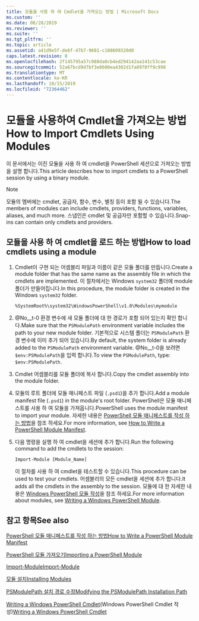 ```yaml
---
title: 모듈을 사용 하 여 Cmdlet을 가져오는 방법 | Microsoft Docs
ms.custom: ''
ms.date: 08/28/2019
ms.reviewer: ''
ms.suite: ''
ms.tgt_pltfrm: ''
ms.topic: article
ms.assetid: a41d9e5f-de6f-47b7-9601-c108609320d0
caps.latest.revision: 8
ms.openlocfilehash: 2f145795a57c988da0cb4ed294142aa141c53cae
ms.sourcegitcommit: 52a67bcd9d7bf3e8600ea4302d1fa8970ff9c998
ms.translationtype: MT
ms.contentlocale: ko-KR
ms.lasthandoff: 10/15/2019
ms.locfileid: "72364462"
---
```

# <a name="how-to-import-cmdlets-using-modules"></a><span data-ttu-id="a7256-102">모듈을 사용하여 Cmdlet을 가져오는 방법</span><span class="sxs-lookup"><span data-stu-id="a7256-102">How to Import Cmdlets Using Modules</span></span>

<span data-ttu-id="a7256-103">이 문서에서는 이진 모듈을 사용 하 여 cmdlet을 PowerShell 세션으로 가져오는 방법을 설명 합니다.</span><span class="sxs-lookup"><span data-stu-id="a7256-103">This article describes how to import cmdlets to a PowerShell session by using a binary module.</span></span>

> [!NOTE]
> <span data-ttu-id="a7256-104">모듈의 멤버에는 cmdlet, 공급자, 함수, 변수, 별칭 등이 포함 될 수 있습니다.</span><span class="sxs-lookup"><span data-stu-id="a7256-104">The members of modules can include cmdlets, providers, functions, variables, aliases, and much more.</span></span> <span data-ttu-id="a7256-105">스냅인은 cmdlet 및 공급자만 포함할 수 있습니다.</span><span class="sxs-lookup"><span data-stu-id="a7256-105">Snap-ins can contain only cmdlets and providers.</span></span>

## <a name="how-to-load-cmdlets-using-a-module"></a><span data-ttu-id="a7256-106">모듈을 사용 하 여 cmdlet을 로드 하는 방법</span><span class="sxs-lookup"><span data-stu-id="a7256-106">How to load cmdlets using a module</span></span>

1. <span data-ttu-id="a7256-107">Cmdlet이 구현 되는 어셈블리 파일과 이름이 같은 모듈 폴더를 만듭니다.</span><span class="sxs-lookup"><span data-stu-id="a7256-107">Create a module folder that has the same name as the assembly file in which the cmdlets are implemented.</span></span> <span data-ttu-id="a7256-108">이 절차에서는 Windows `system32` 폴더에 module 폴더가 만들어집니다.</span><span class="sxs-lookup"><span data-stu-id="a7256-108">In this procedure, the module folder is created in the Windows `system32` folder.</span></span>

   `%SystemRoot%\system32\WindowsPowerShell\v1.0\Modules\mymodule`

1. <span data-ttu-id="a7256-109">@No__t-0 환경 변수에 새 모듈 폴더에 대 한 경로가 포함 되어 있는지 확인 합니다.</span><span class="sxs-lookup"><span data-stu-id="a7256-109">Make sure that the `PSModulePath` environment variable includes the path to your new module folder.</span></span> <span data-ttu-id="a7256-110">기본적으로 시스템 폴더는 `PSModulePath` 환경 변수에 이미 추가 되어 있습니다.</span><span class="sxs-lookup"><span data-stu-id="a7256-110">By default, the system folder is already added to the `PSModulePath` environment variable.</span></span> <span data-ttu-id="a7256-111">@No__t-0을 보려면 `$env:PSModulePath`을 입력 합니다.</span><span class="sxs-lookup"><span data-stu-id="a7256-111">To view the `PSModulePath`, type: `$env:PSModulePath`.</span></span>

1. <span data-ttu-id="a7256-112">Cmdlet 어셈블리를 모듈 폴더에 복사 합니다.</span><span class="sxs-lookup"><span data-stu-id="a7256-112">Copy the cmdlet assembly into the module folder.</span></span>

1. <span data-ttu-id="a7256-113">모듈의 루트 폴더에 모듈 매니페스트 파일 (`.psd1`)을 추가 합니다.</span><span class="sxs-lookup"><span data-stu-id="a7256-113">Add a module manifest file (`.psd1`) in the module's root folder.</span></span> <span data-ttu-id="a7256-114">PowerShell은 모듈 매니페스트를 사용 하 여 모듈을 가져옵니다.</span><span class="sxs-lookup"><span data-stu-id="a7256-114">PowerShell uses the module manifest to import your module.</span></span> <span data-ttu-id="a7256-115">자세한 내용은 [PowerShell 모듈 매니페스트를 작성 하는 방법](../module/how-to-write-a-powershell-module-manifest.md)을 참조 하세요.</span><span class="sxs-lookup"><span data-stu-id="a7256-115">For more information, see [How to Write a PowerShell Module Manifest](../module/how-to-write-a-powershell-module-manifest.md).</span></span>

1. <span data-ttu-id="a7256-116">다음 명령을 실행 하 여 cmdlet을 세션에 추가 합니다.</span><span class="sxs-lookup"><span data-stu-id="a7256-116">Run the following command to add the cmdlets to the session:</span></span>

   `Import-Module [Module_Name]`

   <span data-ttu-id="a7256-117">이 절차를 사용 하 여 cmdlet을 테스트할 수 있습니다.</span><span class="sxs-lookup"><span data-stu-id="a7256-117">This procedure can be used to test your cmdlets.</span></span> <span data-ttu-id="a7256-118">어셈블리의 모든 cmdlet을 세션에 추가 합니다.</span><span class="sxs-lookup"><span data-stu-id="a7256-118">It adds all the cmdlets in the assembly to the session.</span></span> <span data-ttu-id="a7256-119">모듈에 대 한 자세한 내용은 [Windows PowerShell 모듈 작성](../module/writing-a-windows-powershell-module.md)을 참조 하세요.</span><span class="sxs-lookup"><span data-stu-id="a7256-119">For more information about modules, see [Writing a Windows PowerShell Module](../module/writing-a-windows-powershell-module.md).</span></span>

## <a name="see-also"></a><span data-ttu-id="a7256-120">참고 항목</span><span class="sxs-lookup"><span data-stu-id="a7256-120">See also</span></span>

[<span data-ttu-id="a7256-121">PowerShell 모듈 매니페스트를 작성 하는 방법</span><span class="sxs-lookup"><span data-stu-id="a7256-121">How to Write a PowerShell Module Manifest</span></span>](../module/how-to-write-a-powershell-module-manifest.md)

[<span data-ttu-id="a7256-122">PowerShell 모듈 가져오기</span><span class="sxs-lookup"><span data-stu-id="a7256-122">Importing a PowerShell Module</span></span>](../module/importing-a-powershell-module.md)

[<span data-ttu-id="a7256-123">Import-Module</span><span class="sxs-lookup"><span data-stu-id="a7256-123">Import-Module</span></span>](/powershell/module/Microsoft.PowerShell.Core/Import-Module)

[<span data-ttu-id="a7256-124">모듈 설치</span><span class="sxs-lookup"><span data-stu-id="a7256-124">Installing Modules</span></span>](../module/installing-a-powershell-module.md)

[<span data-ttu-id="a7256-125">PSModulePath 설치 경로 수정</span><span class="sxs-lookup"><span data-stu-id="a7256-125">Modifying the PSModulePath Installation Path</span></span>](../module/modifying-the-psmodulepath-installation-path.md)

<span data-ttu-id="a7256-126">[Writing a Windows PowerShell Cmdlet](./writing-a-windows-powershell-cmdlet.md)(Windows PowerShell Cmdlet 작성)</span><span class="sxs-lookup"><span data-stu-id="a7256-126">[Writing a Windows PowerShell Cmdlet](./writing-a-windows-powershell-cmdlet.md)</span></span>
